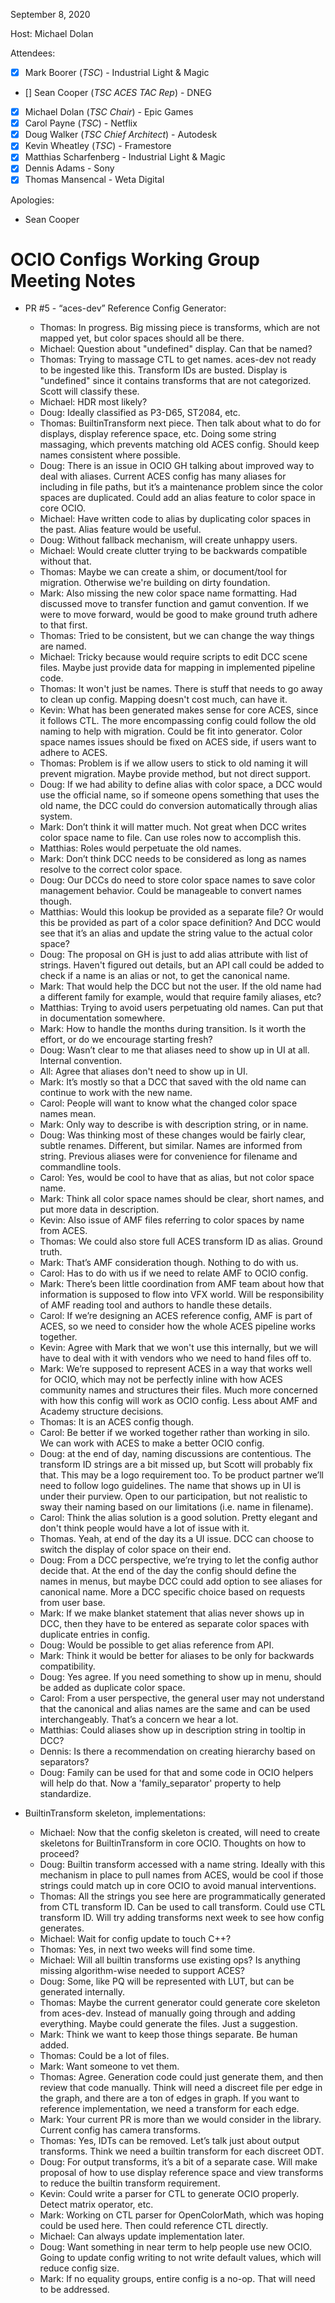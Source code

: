 <!-- SPDX-License-Identifier: CC-BY-4.0 -->
<!-- Copyright Contributors to the OpenColorIO Project. -->

September 8, 2020

Host: Michael Dolan

Attendees:
  * [X] Mark Boorer (_TSC_) - Industrial Light & Magic
  * [] Sean Cooper (_TSC ACES TAC Rep_) - DNEG
  * [X] Michael Dolan (_TSC Chair_) - Epic Games
  * [X] Carol Payne (_TSC_) - Netflix
  * [X] Doug Walker (_TSC Chief Architect_) - Autodesk
  * [X] Kevin Wheatley (_TSC_) - Framestore
  * [X] Matthias Scharfenberg - Industrial Light & Magic
  * [X] Dennis Adams - Sony
  * [X] Thomas Mansencal - Weta Digital

Apologies:
  * Sean Cooper

# **OCIO Configs Working Group Meeting Notes**

* PR #5 - “aces-dev” Reference Config Generator:
    - Thomas: In progress. Big missing piece is transforms, which are not 
      mapped yet, but color spaces should all be there.
    - Michael: Question about "undefined" display. Can that be named?
    - Thomas: Trying to massage CTL to get names. aces-dev not ready to be 
      ingested like this. Transform IDs are busted. Display is "undefined" 
      since it contains transforms that are not categorized. Scott will 
      classify these.
    - Michael: HDR most likely?
    - Doug: Ideally classified as P3-D65, ST2084, etc.
    - Thomas: BuiltinTransform next piece. Then talk about what to do for 
      displays, display reference space, etc. Doing some string massaging, 
      which prevents matching old ACES config. Should keep names consistent 
      where possible.
    - Doug: There is an issue in OCIO GH talking about improved way to deal 
      with aliases. Current ACES config  has many aliases for including in 
      file paths, but it’s a maintenance problem since the color spaces are 
      duplicated. Could add an alias feature to color space in core OCIO.
    - Michael: Have written code to alias by duplicating color spaces in the 
      past. Alias feature would be useful.
    - Doug: Without fallback mechanism, will create unhappy users.
    - Michael: Would create clutter trying to be backwards compatible without 
      that.
    - Thomas: Maybe we can create a shim, or document/tool for migration. 
      Otherwise we're building on dirty foundation.
    - Mark: Also missing the new color space name formatting. Had discussed 
      move to transfer function and gamut convention. If we were to move 
      forward, would be good to make ground truth adhere to that first.
    - Thomas: Tried to be consistent, but we can change the way things are 
      named.
    - Michael: Tricky because would require scripts to edit DCC scene files. 
      Maybe just provide data for mapping in implemented pipeline code.
    - Thomas: It won't just be names. There is stuff that needs to go away to 
      clean up config. Mapping doesn't cost much, can have it.
    - Kevin: What has been generated makes sense for core ACES, since it 
      follows CTL. The more encompassing config could follow the old naming to 
      help with migration. Could be fit into generator. Color space names 
      issues should be fixed on ACES side, if users want to adhere to ACES.
    - Thomas: Problem is if we allow users to stick to old naming it will 
      prevent migration. Maybe provide method, but not direct support.
    - Doug: If we had ability to define alias with color space, a DCC would use 
      the official name, so if someone opens something that uses the old name, 
      the DCC could do conversion automatically through alias system.
    - Mark: Don’t think it will matter much. Not great when DCC writes color 
      space name to file. Can use roles now to accomplish this.
    - Matthias: Roles would perpetuate the old names.
    - Mark: Don’t think DCC needs to be considered as long as names resolve to 
      the correct color space.
    - Doug: Our DCCs do need to store color space names to save color 
      management behavior. Could be manageable to convert names though.
    - Matthias: Would this lookup be provided as a separate file? Or would this 
      be provided as part of a color space definition? And DCC would see that 
      it’s an alias and update the string value to the actual color space?
    - Doug: The proposal on GH is just to add alias attribute with list of 
      strings. Haven't figured out details, but an API call could be added to 
      check if a name is an alias or not, to get the canonical name.
    - Mark: That would help the DCC but not the user. If the old name had a 
      different family for example, would that require family aliases, etc?
    - Matthias: Trying to avoid users perpetuating old names. Can put that in 
      documentation somewhere. 
    - Mark: How to handle the months during transition. Is it worth the effort, 
      or do we encourage starting fresh?
    - Doug: Wasn’t clear to me that aliases need to show up in UI at all. 
      Internal convention.
    - All: Agree that aliases don't need to show up in UI.
    - Mark: It’s mostly so that a DCC that saved with the old name can continue 
      to work with the new name.
    - Carol: People will want to know what the changed color space names mean.
    - Mark: Only way to describe is with description string, or in name.
    - Doug: Was thinking most of these changes would be fairly clear, subtle 
      renames. Different, but similar. Names are informed from string. Previous 
      aliases were for convenience for filename and commandline tools.
    - Carol: Yes, would be cool to have that as alias, but not color space 
      name.
    - Mark: Think all color space names should be clear, short names, and put 
      more data in description.
    - Kevin: Also issue of AMF files referring to color spaces by name from 
      ACES. 
    - Thomas: We could also store full ACES transform ID as alias. Ground 
      truth.
    - Mark: That’s AMF consideration though. Nothing to do with us.
    - Carol: Has to do with us if we need to relate AMF to OCIO config. 
    - Mark: There’s been little coordination from AMF team about how that 
      information is supposed to flow into VFX world. Will be responsibility 
      of AMF reading tool and authors to handle these details.
    - Carol: If we’re designing an ACES reference config, AMF is part of ACES, 
      so we need to consider how the whole ACES pipeline works together.
    - Kevin: Agree with Mark that we won't use this internally, but we will 
      have to deal with it with vendors who we need to hand files off to.
    - Mark: We’re supposed to represent ACES in a way that works well for OCIO, 
      which may not be perfectly inline with how ACES community names and 
      structures their files. Much more concerned with how this config will 
      work as OCIO config. Less about AMF and Academy structure decisions. 
    - Thomas: It is an ACES config though.
    - Carol: Be better if we worked together rather than working in silo. We 
      can work with ACES to make a better OCIO config.
    - Doug: at the end of day, naming discussions are contentious. The 
      transform ID strings are a bit missed up, but Scott will probably fix 
      that. This may be a logo requirement too. To be product partner we’ll 
      need to follow logo guidelines. The name that shows up in UI is under 
      their purview. Open to our participation, but not realistic to sway 
      their naming based on our limitations (i.e. name in filename).
    - Carol: Think the alias solution is a good solution. Pretty elegant and 
      don't think people would have a lot of issue with it.
    - Thomas. Yeah, at end of the day its a UI issue. DCC can choose to switch 
      the display of color space on their end.
    - Doug: From a DCC perspective, we’re trying to let the config author 
      decide that. At the end of the day the config should define the names in 
      menus, but maybe DCC could add option to see aliases for canonical name. 
      More a DCC specific choice based on requests from user base.
    - Mark: If we make blanket statement that alias never shows up in DCC, then 
      they have to be entered as separate color spaces with duplicate entries 
      in config.
    - Doug: Would be possible to get alias reference from API.
    - Mark: Think it would be better for aliases to be only for backwards 
      compatibility.
    - Doug: Yes agree. If you need something to show up in menu, should be 
      added as duplicate color space.
    - Carol: From a user perspective, the general user may not understand that 
      the canonical and alias names are the same and can be used 
      interchangeably. That’s a concern we hear a lot.
    - Matthias: Could aliases show up in description string in tooltip in DCC?
    - Dennis: Is there a recommendation on creating hierarchy based on 
      separators?
    - Doug: Family can be used for that and some code in OCIO helpers will help 
      do that. Now a 'family_separator' property to help standardize.

* BuiltinTransform skeleton, implementations:
    - Michael: Now that the config skeleton is created, will need to create 
      skeletons for BuiltinTransform in core OCIO. Thoughts on how to proceed?
    - Doug: Builtin transform accessed with a name string. Ideally with this 
      mechanism in place to pull names from ACES, would be cool if those 
      strings could match up in core OCIO to avoid manual interventions.
    - Thomas: All the strings you see here are programmatically generated from 
      CTL transform ID. Can be used to call transform. Could use CTL transform 
      ID. Will try adding transforms next week to see how config generates. 
    - Michael: Wait for config update to touch C++?
    - Thomas: Yes, in next two weeks will find some time.
    - Michael: Will all builtin transforms use existing ops? Is anything 
      missing algorithm-wise needed to support ACES?
    - Doug: Some, like PQ will be represented with LUT, but can be generated 
      internally.
    - Thomas: Maybe the current generator could generate core skeleton from 
      aces-dev. Instead of manually going through and adding everything. Maybe 
      could generate the files. Just a suggestion.
    - Mark: Think we want to keep those things separate. Be human added.
    - Thomas: Could be a lot of files.
    - Mark: Want someone to vet them.
    - Thomas: Agree. Generation code could just generate them, and then review 
      that code manually. Think will need a discreet file per edge in the 
      graph, and there are a ton of edges in graph. If you want to reference 
      implementation, we need a transform for each edge.
    - Mark: Your current PR is more than we would consider in the library. 
      Current config has camera transforms.
    - Thomas: Yes, IDTs can be removed. Let’s talk just about output 
      transforms. Think we need a builtin transform for each discreet ODT.
    - Doug: For output transforms, it’s a bit of a separate case. Will make 
      proposal of how to use display reference space and view transforms to 
      reduce the builtin transform requirement.
    - Kevin: Could write a parser for CTL to generate OCIO properly. Detect 
      matrix operator, etc.
    - Mark: Working on CTL parser for OpenColorMath, which was hoping could be 
      used here. Then could reference CTL directly.
    - Michael: Can always update implementation later.
    - Doug: Want something in near term to help people use new OCIO. Going to 
      update config writing to not write default values, which will reduce 
      config size.
    - Mark: If no equality groups, entire config is a no-op. That will need to 
      be addressed.
